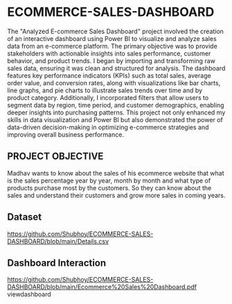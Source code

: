 # ECOMMERCE-SALES-DASHBOARD
The "Analyzed E-commerce Sales Dashboard" project involved the creation of an interactive dashboard using Power BI to visualize and analyze sales data from an e-commerce platform. The primary objective was to provide stakeholders with actionable insights into sales performance, customer behavior, and product trends. I began by importing and transforming raw sales data, ensuring it was clean and structured for analysis. The dashboard features key performance indicators (KPIs) such as total sales, average order value, and conversion rates, along with visualizations like bar charts, line graphs, and pie charts to illustrate sales trends over time and by product category. Additionally, I incorporated filters that allow users to segment data by region, time period, and customer demographics, enabling deeper insights into purchasing patterns. This project not only enhanced my skills in data visualization and Power BI but also demonstrated the power of data-driven decision-making in optimizing e-commerce strategies and improving overall business performance.
## PROJECT OBJECTIVE
Madhav wants to know about the sales of his ecommerce website that what is the sales percentage year by year, month by month and what type of products purchase most by the customers. So they can know about the sales and understand their customers and grow more sales in coming years.
## Dataset
https://github.com/Shubhoy/ECOMMERCE-SALES-DASHBOARD/blob/main/Details.csv
## Dashboard Interaction
<a> <https://github.com/Shubhoy/ECOMMERCE-SALES-DASHBOARD/blob/main/Ecommerce%20Sales%20Dashboard.pdf> viewdashboard</a>
